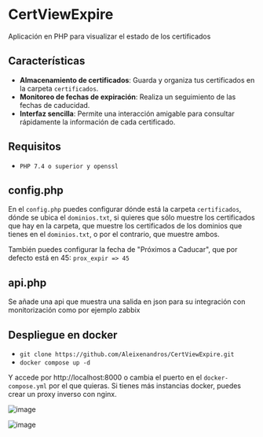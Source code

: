 # CertViewExpire

Aplicación en PHP para visualizar el estado de los certificados

## Características

- **Almacenamiento de certificados**: Guarda y organiza tus certificados en la carpeta `certificados`.
- **Monitoreo de fechas de expiración**: Realiza un seguimiento de las fechas de caducidad.
- **Interfaz sencilla**: Permite una interacción amigable para consultar rápidamente la información de cada certificado.

## Requisitos

- `PHP 7.4 o superior y openssl`

## config.php

En el `config.php` puedes configurar dónde está la carpeta `certificados`, dónde se ubica el `dominios.txt`, si quieres que sólo muestre los certificados que hay en la carpeta, que muestre los certificados de los dominios que tienes en el `dominios.txt`, o por el contrario, que muestre ambos.

También puedes configurar la fecha de "Próximos a Caducar", que por defecto está en 45: `prox_expir => 45`

## api.php

Se añade una api que muestra una salida en json para su integración con monitorización como por ejemplo zabbix

## Despliegue en docker

- `git clone https://github.com/Aleixenandros/CertViewExpire.git`
- `docker compose up -d`

Y accede por http://localhost:8000 o cambia el puerto en el `docker-compose.yml` por el que quieras. Si tienes más instancias docker, puedes crear un proxy inverso con nginx.

![image](https://github.com/user-attachments/assets/906eb9b4-84a4-41fa-994b-945a5fa09131)


![image](https://github.com/user-attachments/assets/34b13e34-cf45-4429-b994-3e9b59b2d65f)
